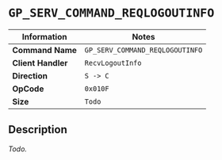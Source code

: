 # `GP_SERV_COMMAND_REQLOGOUTINFO`

| Information               | Notes |
|---                        |---    |
| **Command Name**          | `GP_SERV_COMMAND_REQLOGOUTINFO` |
| **Client Handler**        | `RecvLogoutInfo` |
| **Direction**             | `S -> C` |
| **OpCode**                | `0x010F` |
| **Size**                  | `Todo` |

## Description

_Todo._
